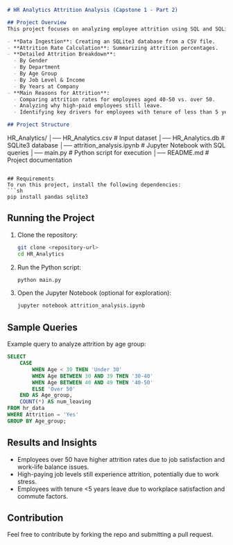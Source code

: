 ```markdown
# HR Analytics Attrition Analysis (Capstone 1 - Part 2)

## Project Overview
This project focuses on analyzing employee attrition using SQL and SQLite3. We explore the dataset through various queries to understand key factors that influence employee turnover. The project includes:

- **Data Ingestion**: Creating an SQLite3 database from a CSV file.
- **Attrition Rate Calculation**: Summarizing attrition percentages.
- **Detailed Attrition Breakdown**:
  - By Gender
  - By Department
  - By Age Group
  - By Job Level & Income
  - By Years at Company
- **Main Reasons for Attrition**:
  - Comparing attrition rates for employees aged 40-50 vs. over 50.
  - Analyzing why high-paid employees still leave.
  - Identifying key drivers for employees with tenure of less than 5 years.

## Project Structure
```
HR_Analytics/
│── HR_Analytics.csv             # Input dataset
│── HR_Analytics.db              # SQLite3 database
│── attrition_analysis.ipynb     # Jupyter Notebook with SQL queries
│── main.py                      # Python script for execution
│── README.md                    # Project documentation
```

## Requirements
To run this project, install the following dependencies:
```sh
pip install pandas sqlite3
```

## Running the Project
1. Clone the repository:
   ```sh
   git clone <repository-url>
   cd HR_Analytics
   ```
2. Run the Python script:
   ```sh
   python main.py
   ```
3. Open the Jupyter Notebook (optional for exploration):
   ```sh
   jupyter notebook attrition_analysis.ipynb
   ```

## Sample Queries
Example query to analyze attrition by age group:
```sql
SELECT 
    CASE 
        WHEN Age < 30 THEN 'Under 30'
        WHEN Age BETWEEN 30 AND 39 THEN '30-40'
        WHEN Age BETWEEN 40 AND 49 THEN '40-50'
        ELSE 'Over 50' 
    END AS Age_group,
    COUNT(*) AS num_leaving
FROM hr_data
WHERE Attrition = 'Yes'
GROUP BY Age_group;
```

## Results and Insights
- Employees over 50 have higher attrition rates due to job satisfaction and work-life balance issues.
- High-paying job levels still experience attrition, potentially due to work stress.
- Employees with tenure <5 years leave due to workplace satisfaction and commute factors.

## Contribution
Feel free to contribute by forking the repo and submitting a pull request.



